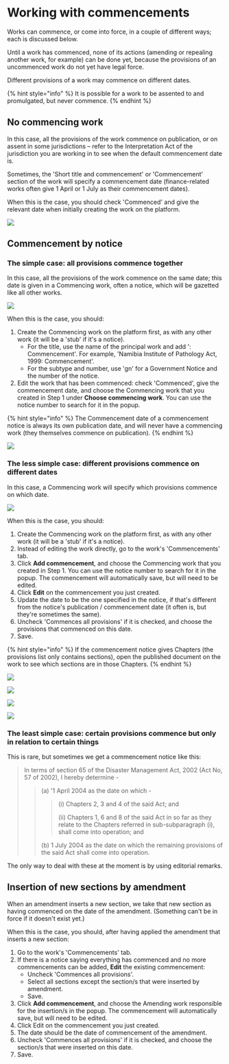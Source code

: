 # Working with commencements

Works can commence, or come into force, in a couple of different ways; each is discussed below.

Until a work has commenced, none of its actions \(amending or repealing another work, for example\) can be done yet, because the provisions of an uncommenced work do not yet have legal force.

Different provisions of a work may commence on different dates.

{% hint style="info" %}
It is possible for a work to be assented to and promulgated, but never commence.
{% endhint %}

## No commencing work

In this case, all the provisions of the work commence on publication, or on assent in some jurisdictions – refer to the Interpretation Act of the jurisdiction you are working in to see when the default commencement date is.

Sometimes, the 'Short title and commencement' or 'Commencement' section of the work will specify a commencement date \(finance-related works often give 1 April or 1 July as their commencement dates\).

When this is the case, you should check 'Commenced' and give the relevant date when initially creating the work on the platform.

![](../../.gitbook/assets/image%20%2875%29.png)

## Commencement by notice

### The simple case: all provisions commence together

In this case, all the provisions of the work commence on the same date; this date is given in a Commencing work, often a notice, which will be gazetted like all other works.

![](../../.gitbook/assets/image%20%285%29.png)

When this is the case, you should:

1. Create the Commencing work on the platform first, as with any other work \(it will be a 'stub' if it's a notice\). 
   * For the title, use the name of the principal work and add ': Commencement'.  For example, 'Namibia Institute of Pathology Act, 1999: Commencement'.
   * For the subtype and number, use 'gn' for a Government Notice and the number of the notice.
2. Edit the work that has been commenced: check 'Commenced', give the commencement date, and choose the Commencing work that you created in Step 1 under **Choose commencing work**. You can use the notice number to search for it in the popup.

{% hint style="info" %}
The Commencement date of a commencement notice is always its own publication date, and will never have a commencing work \(they themselves commence on publication\).
{% endhint %}

![](../../.gitbook/assets/image%20%2831%29.png)

### The less simple case: different provisions commence on different dates

In this case, a Commencing work will specify which provisions commence on which date.

![](../../.gitbook/assets/image%20%2865%29.png)

When this is the case, you should:

1. Create the Commencing work on the platform first, as with any other work \(it will be a 'stub' if it's a notice\).
2. Instead of editing the work directly, go to the work's 'Commencements' tab.
3. Click **Add commencement**, and choose the Commencing work that you created in Step 1. You can use the notice number to search for it in the popup. The commencement will automatically save, but will need to be edited.
4. Click **Edit** on the commencement you just created.
5. Update the date to be the one specified in the notice, if that's different from the notice's publication / commencement date \(it often is, but they're sometimes the same\).
6. Uncheck 'Commences all provisions' if it is checked, and choose the provisions that commenced on this date.
7. Save.

{% hint style="info" %}
If the commencement notice gives Chapters \(the provisions list only contains sections\), open the published document on the work to see which sections are in those Chapters.
{% endhint %}

![](../../.gitbook/assets/image%20%2860%29.png)

![](../../.gitbook/assets/image%20%2874%29.png)

![](../../.gitbook/assets/image%20%2836%29.png)

![](../../.gitbook/assets/image%20%2882%29.png)

### The least simple case: certain provisions commence but only in relation to certain things

This is rare, but sometimes we get a commencement notice like this:

> In terms of section 65 of the Disaster Management Act, 2002 \(Act No, 57 of 2002\), I hereby determine -
>
> > \(a\) '1 April 2004 as the date on which -
> >
> > > \(i\) Chapters 2, 3 and 4 of the said Act; and
> > >
> > > \(ii\) Chapters 1, 6 and 8 of the said Act in so far as they relate to the Chapters referred in sub-subparagraph \(i\), shall come into operation; and
> >
> > \(b\) 1 July 2004 as the date on which the remaining provisions of the said Act shall come into operation.

The only way to deal with these at the moment is by using editorial remarks.

## Insertion of new sections by amendment

When an amendment inserts a new section, we take that new section as having commenced on the date of the amendment. \(Something can't be in force if it doesn't exist yet.\)

When this is the case, you should, after having applied the amendment that inserts a new section:

1. Go to the work's 'Commencements' tab.
2. If there is a notice saying everything has commenced and no more commencements can be added, **Edit** the existing commencement:
   * Uncheck 'Commences all provisions'.
   * Select all sections except the section/s that were inserted by amendment.
   * Save.
3. Click **Add commencement**, and choose the Amending work responsible for the insertion/s in the popup. The commencement will automatically save, but will need to be edited.
4. Click Edit on the commencement you just created.
5. The date should be the date of commencement of the amendment.
6. Uncheck 'Commences all provisions' if it is checked, and choose the section/s that were inserted on this date.
7. Save.

